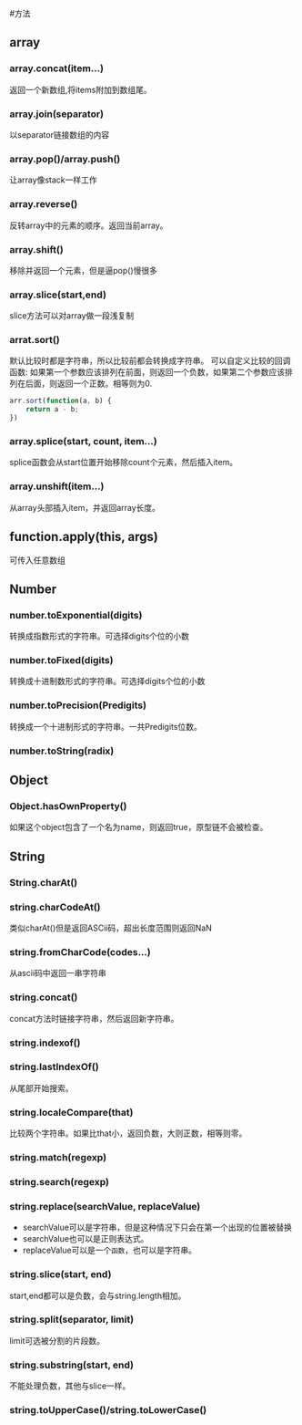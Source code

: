 #方法

## array
### array.concat(item...)
返回一个新数组,将items附加到数组尾。

### array.join(separator)
以separator链接数组的内容

### array.pop()/array.push()
让array像stack一样工作

### array.reverse()
反转array中的元素的顺序。返回当前array。

### array.shift()
移除并返回一个元素，但是逼pop()慢很多

### array.slice(start,end)
slice方法可以对array做一段浅复制

### arrat.sort()
默认比较时都是字符串，所以比较前都会转换成字符串。
可以自定义比较的回调函数:
如果第一个参数应该排列在前面，则返回一个负数，如果第二个参数应该排列在后面，则返回一个正数。相等则为0.
```javascript
arr.sort(function(a, b) {
    return a - b;
})
```

### array.splice(start, count, item...)
splice函数会从start位置开始移除count个元素，然后插入item。

### array.unshift(item...)
从array头部插入item，并返回array长度。

## function.apply(this, args)
可传入任意数组
## Number

### number.toExponential(digits)
转换成指数形式的字符串。可选择digits个位的小数

### number.toFixed(digits)
转换成十进制数形式的字符串。可选择digits个位的小数

### number.toPrecision(Predigits)
转换成一个十进制形式的字符串。一共Predigits位数。

### number.toString(radix)

## Object

### Object.hasOwnProperty()
如果这个object包含了一个名为name，则返回true，原型链不会被检查。

## String

### String.charAt()

### string.charCodeAt()
类似charAt()但是返回ASCii码，超出长度范围则返回NaN
### string.fromCharCode(codes...)
从ascii码中返回一串字符串

### string.concat()
concat方法时链接字符串，然后返回新字符串。

### string.indexof()

### string.lastIndexOf()
从尾部开始搜索。

### string.localeCompare(that)
比较两个字符串。如果比that小，返回负数，大则正数，相等则零。

### string.match(regexp)
### string.search(regexp)

### string.replace(searchValue, replaceValue)
* searchValue可以是字符串，但是这种情况下只会在第一个出现的位置被替换
* searchValue也可以是正则表达式。
* replaceValue可以是一个`函数`，也可以是字符串。

### string.slice(start, end)
start,end都可以是负数，会与string.length相加。

### string.split(separator, limit)
limit可选被分割的片段数。
### string.substring(start, end)
不能处理负数，其他与slice一样。

### string.toUpperCase()/string.toLowerCase()






